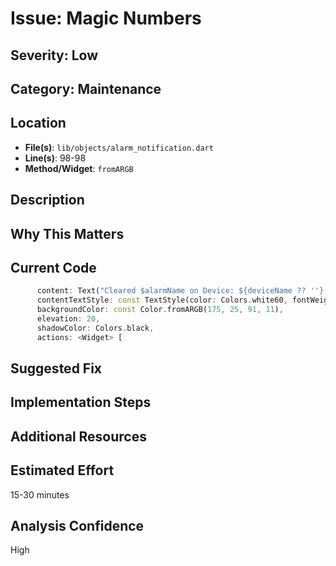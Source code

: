 # Issue: Magic Numbers

## Severity: Low

## Category: Maintenance

## Location
- **File(s)**: `lib/objects/alarm_notification.dart`
- **Line(s)**: 98-98
- **Method/Widget**: `fromARGB`

## Description


## Why This Matters


## Current Code
```dart
      content: Text("Cleared $alarmName on Device: ${deviceName ?? ''}!"),
      contentTextStyle: const TextStyle(color: Colors.white60, fontWeight: FontWeight.bold), 
      backgroundColor: const Color.fromARGB(175, 25, 91, 11),
      elevation: 20,
      shadowColor: Colors.black,
      actions: <Widget> [
```

## Suggested Fix


## Implementation Steps


## Additional Resources


## Estimated Effort
15-30 minutes

## Analysis Confidence
High
